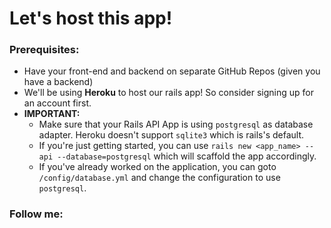 # Let's host this app!

### Prerequisites:
- Have your front-end and backend on separate GitHub Repos (given you have a backend)
- We'll be using **Heroku** to host our rails app! So consider signing up for an account first.
- **IMPORTANT:**
  - Make sure that your Rails API App is using `postgresql` as database adapter. Heroku doesn't support `sqlite3` which is rails's default.
  - If you're just getting started, you can use `rails new <app_name> --api --database=postgresql` which will scaffold the app accordingly.
  - If you've already worked on the application, you can goto `/config/database.yml` and change the configuration to use `postgresql`.

### Follow me:
